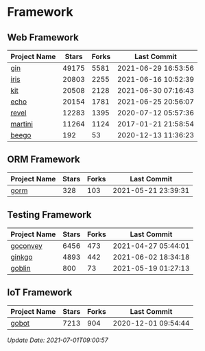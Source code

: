 # Framework

## Web Framework
| Project Name | Stars | Forks | Last Commit |
| ------------ | ----- | ----- | ----------- |
| [gin](https://github.com/gin-gonic/gin) | 49175 | 5581 | 2021-06-29 16:53:56 |
| [iris](https://github.com/kataras/iris) | 20803 | 2255 | 2021-06-16 10:52:39 |
| [kit](https://github.com/go-kit/kit) | 20508 | 2128 | 2021-06-30 07:16:43 |
| [echo](https://github.com/labstack/echo) | 20154 | 1781 | 2021-06-25 20:56:07 |
| [revel](https://github.com/revel/revel) | 12283 | 1395 | 2020-07-12 05:57:36 |
| [martini](https://github.com/go-martini/martini) | 11264 | 1124 | 2017-01-21 21:58:54 |
| [beego](https://github.com/astaxie/beego) | 192 | 53 | 2020-12-13 11:36:23 |

## ORM Framework
| Project Name | Stars | Forks | Last Commit |
| ------------ | ----- | ----- | ----------- |
| [gorm](https://github.com/jinzhu/gorm) | 328 | 103 | 2021-05-21 23:39:31 |

## Testing Framework
| Project Name | Stars | Forks | Last Commit |
| ------------ | ----- | ----- | ----------- |
| [goconvey](https://github.com/smartystreets/goconvey) | 6456 | 473 | 2021-04-27 05:44:01 |
| [ginkgo](https://github.com/onsi/ginkgo) | 4893 | 442 | 2021-06-02 18:34:18 |
| [goblin](https://github.com/franela/goblin) | 800 | 73 | 2021-05-19 01:27:13 |

## IoT Framework
| Project Name | Stars | Forks | Last Commit |
| ------------ | ----- | ----- | ----------- |
| [gobot](https://github.com/hybridgroup/gobot) | 7213 | 904 | 2020-12-01 09:54:44 |

*Update Date: 2021-07-01T09:00:57*